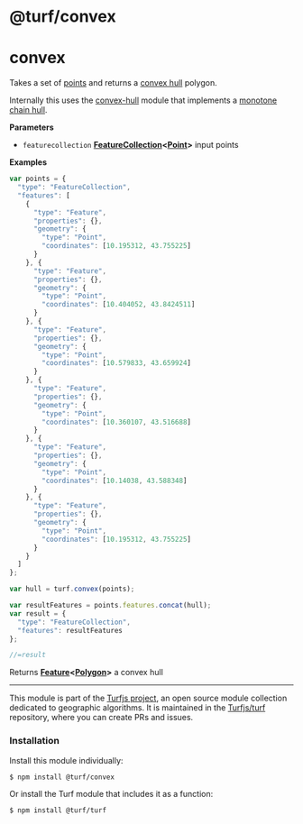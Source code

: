 # @turf/convex

# convex

Takes a set of [points](http://geojson.org/geojson-spec.html#point) and returns a
[convex hull](http://en.wikipedia.org/wiki/Convex_hull) polygon.

Internally this uses
the [convex-hull](https://github.com/mikolalysenko/convex-hull) module that
implements a [monotone chain hull](http://en.wikibooks.org/wiki/Algorithm_Implementation/Geometry/Convex_hull/Monotone_chain).

**Parameters**

-   `featurecollection` **[FeatureCollection](http://geojson.org/geojson-spec.html#featurecollection)&lt;[Point](http://geojson.org/geojson-spec.html#point)>** input points

**Examples**

```javascript
var points = {
  "type": "FeatureCollection",
  "features": [
    {
      "type": "Feature",
      "properties": {},
      "geometry": {
        "type": "Point",
        "coordinates": [10.195312, 43.755225]
      }
    }, {
      "type": "Feature",
      "properties": {},
      "geometry": {
        "type": "Point",
        "coordinates": [10.404052, 43.8424511]
      }
    }, {
      "type": "Feature",
      "properties": {},
      "geometry": {
        "type": "Point",
        "coordinates": [10.579833, 43.659924]
      }
    }, {
      "type": "Feature",
      "properties": {},
      "geometry": {
        "type": "Point",
        "coordinates": [10.360107, 43.516688]
      }
    }, {
      "type": "Feature",
      "properties": {},
      "geometry": {
        "type": "Point",
        "coordinates": [10.14038, 43.588348]
      }
    }, {
      "type": "Feature",
      "properties": {},
      "geometry": {
        "type": "Point",
        "coordinates": [10.195312, 43.755225]
      }
    }
  ]
};

var hull = turf.convex(points);

var resultFeatures = points.features.concat(hull);
var result = {
  "type": "FeatureCollection",
  "features": resultFeatures
};

//=result
```

Returns **[Feature](http://geojson.org/geojson-spec.html#feature)&lt;[Polygon](http://geojson.org/geojson-spec.html#polygon)>** a convex hull

---

This module is part of the [Turfjs project](http://turfjs.org/), an open source
module collection dedicated to geographic algorithms. It is maintained in the
[Turfjs/turf](https://github.com/Turfjs/turf) repository, where you can create
PRs and issues.

### Installation

Install this module individually:

```sh
$ npm install @turf/convex
```

Or install the Turf module that includes it as a function:

```sh
$ npm install @turf/turf
```
